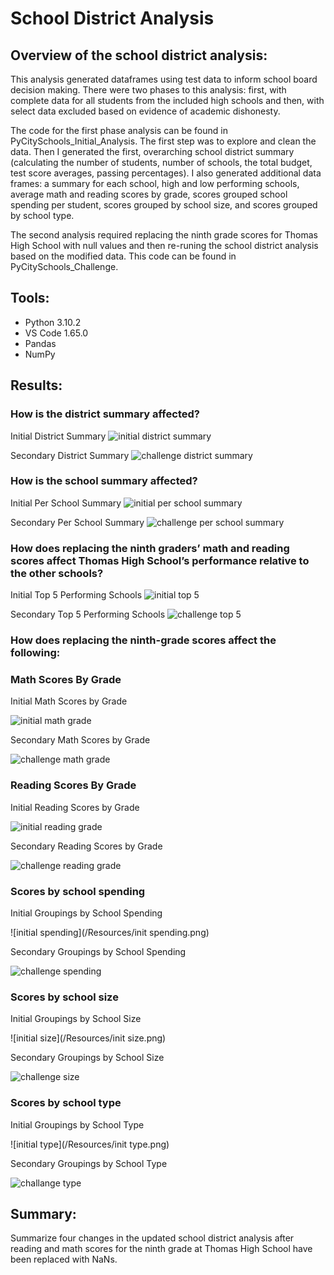 # School District Analysis
## Overview of the school district analysis: 

This analysis generated dataframes using test data to inform school board decision making. There were two phases to this analysis: first, with complete data for all students from the included high schools and then, with select data excluded based on evidence of academic dishonesty. 

The code for the first phase analysis can be found in PyCitySchools_Initial_Analysis. The first step was to explore and clean the data. Then I generated the first, overarching school district summary (calculating the number of students, number of schools, the total budget, test score averages, passing percentages). I also generated additional data frames: a summary for each school, high and low performing schools, average math and reading scores by grade, scores grouped school spending per student, scores grouped by school size, and scores grouped by school type. 

The second analysis required replacing the ninth grade scores for Thomas High School with null values and then re-runing the school district analysis based on the modified data. This code can be found in PyCitySchools_Challenge. 

## Tools:
* Python 3.10.2
* VS Code 1.65.0
* Pandas
* NumPy

## Results: 

### How is the district summary affected?

Initial District Summary
![initial district summary](/Resources/initial_district_summary.png)

Secondary District Summary 
![challenge district summary](/Resources/challenge_district_summary.png)

### How is the school summary affected?

Initial Per School Summary 
![initial per school summary](/Resources/initial_perschool_summary.png)

Secondary Per School Summary 
![challenge per school summary](/Resources/challenge_perschool_summary.png)

### How does replacing the ninth graders’ math and reading scores affect Thomas High School’s performance relative to the other schools?

Initial Top 5 Performing Schools
![initial top 5](/Resources/initial_top_5.png)

Secondary Top 5 Performing Schools 
![challenge top 5](/Resources/challenge_top_5.png)

### How does replacing the ninth-grade scores affect the following:


### Math Scores By Grade
  
Initial Math Scores by Grade 

![initial math grade](/Resources/init_grade_math.png)

Secondary Math Scores by Grade 

![challenge math grade](/Resources/challenge_grade_math.png)

### Reading Scores By Grade

Initial Reading Scores by Grade 

![initial reading grade](/Resources/init_grade_read.png)

Secondary Reading Scores by Grade 

![challenge reading grade](/Resources/challenge_grade_read.png)

### Scores by school spending

Initial Groupings by School Spending

![initial spending](/Resources/init spending.png)

Secondary Groupings by School Spending 

![challenge spending](/Resources/challenge_spending.png)

### Scores by school size

Initial Groupings by School Size 

![initial size](/Resources/init size.png)

Secondary Groupings by School Size 

![challenge size](/Resources/challange_size.png)

### Scores by school type

Initial Groupings by School Type 

![initial type](/Resources/init type.png)

Secondary Groupings by School Type 

![challange type](/Resources/challenge_type.png)

## Summary: 

Summarize four changes in the updated school district analysis after reading and math scores for the ninth grade at Thomas High School have been replaced with NaNs.

